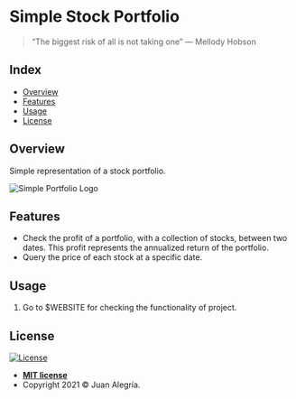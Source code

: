 # Simple Stock Portfolio
> “The biggest risk of all is not taking one”
― Mellody Hobson

## Index
- [Overview](#overview)
- [Features](#features)
- [Usage](#usage)
- [License](#license)

## Overview
Simple representation of a stock portfolio.

![Simple Portfolio Logo](https://user-images.githubusercontent.com/30379522/142916104-60321a60-b2ac-4800-9d5c-7064d425e7db.png)

## Features
- Check the profit of a portfolio, with a collection of stocks, between two dates. This profit represents the annualized return of the portfolio. 
- Query the price of each stock at a specific date.

## Usage
1. Go to $WEBSITE for checking the functionality of project.

## License
[![License](http://img.shields.io/:license-mit-blue.svg?style=flat-square)](http://badges.mit-license.org)

- **[MIT license](LICENSE)**
- Copyright 2021 © Juan Alegría.
